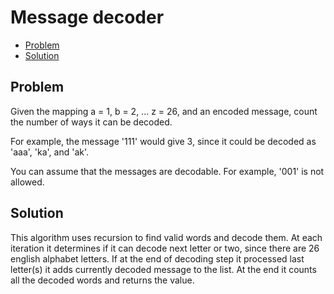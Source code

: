 # Message decoder
* [Problem](#problem)
* [Solution](#solution)

## Problem
Given the mapping a = 1, b = 2, ... z = 26, and an encoded message, count the number of ways it can be decoded.

For example, the message '111' would give 3, since it could be decoded as 'aaa', 'ka', and 'ak'.

You can assume that the messages are decodable. For example, '001' is not allowed.

## Solution
This algorithm uses recursion to find valid words and decode them. At each iteration it determines if it can decode next letter or two, since there are 26 english alphabet letters. 
If at the end of decoding step it processed last letter(s) it adds currently decoded message to the list. At the end it counts all the decoded words and returns the value.
